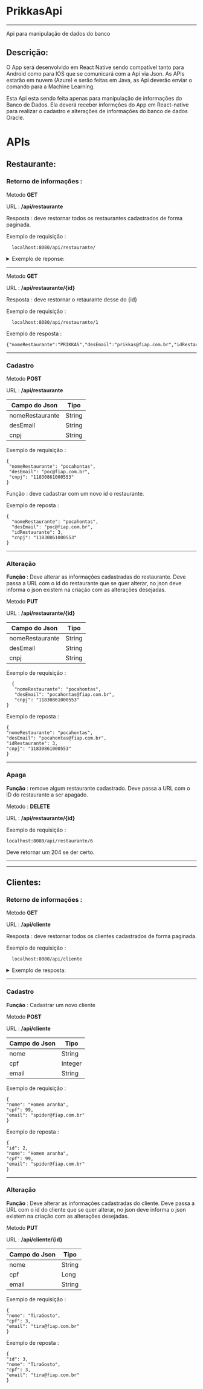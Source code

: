 # PrikkasApi
------------------------------------------------------------------------------
  Api para manipulação de dados do banco


## Descrição: 

O App será desenvolvido em React Native sendo compatível tanto para Android como 
para IOS que se comunicará com a Api via Json.
As APIs estarão em nuvem (Azure) e serão feitas em Java, as Api deverão enviar o 
comando para a Machine Learning.

Esta Api esta sendo feita apenas para manipulação de informações do Banco de Dados.
Ela deverá receber informções do App em React-native para realizar o cadastro e alterações de informações do banco de dados Oracle.

# APIs

## Restaurante:
### Retorno de informações :
  Metodo **GET** 
  
  URL : **/api/restaurante**
  
  Resposta : deve restornar todos os restaurantes cadastrados de forma paginada.
  
Exemplo de requisição :
  
  ```
    localhost:8080/api/restaurante/
  ```
  
<details>
<summary>Exemplo de reponse:</summary><br>
{
	"content": [
		{
			"nomeRestaurante": "pocahontas",
			"desEmail": "poc@fiap.com.br",
			"idRestaurante": 3,
			"cnpj": "11830861000553"
		},
		{
			"nomeRestaurante": "PRIKKAS",
			"desEmail": "prikkas@fiap.com.br",
			"idRestaurante": 1,
			"cnpj": "11830861000113"
		}
	],
	"pageable": {
		"sort": {
			"empty": true,
			"sorted": false,
			"unsorted": true
		},
		"offset": 0,
		"pageSize": 50,
		"pageNumber": 0,
		"unpaged": false,
		"paged": true
	},
	"last": true,
	"totalElements": 2,
	"totalPages": 1,
	"size": 50,
	"number": 0,
	"sort": {
		"empty": true,
		"sorted": false,
		"unsorted": true
	},
	"first": true,
	"numberOfElements": 2,
	"empty": false
}
</details>

---------------------------------------------------------------------------------------------------------

  Metodo **GET** 
  
  URL : **/api/restaurante/{id}**
  
  Resposta : deve restornar o retaurante desse do {id}
  
  Exemplo de requisição :
  
  ```
    localhost:8080/api/restaurante/1
  ```
  
  Exemplo de resposta :
  
  ```
  {"nomeRestaurante":"PRIKKAS","desEmail":"prikkas@fiap.com.br","idRestaurante":1,"cnpj":"11830861000113"}
  ```
  
  -----------------------------------------------------------------------------------------------------------
  ### Cadastro
  
  Metodo **POST** 
  
  URL : **/api/restaurante**
    
    
| Campo do Json  | Tipo |
| ------------- | ------------- |
| nomeRestaurante  | String  |
| desEmail  | String  |
| cnpj  | String  |


  Exemplo de requisição :
  
  ```
  {			
   "nomeRestaurante": "pocahontas",
   "desEmail": "poc@fiap.com.br",
   "cnpj": "11830861000553"
}
  ```
  
  Função : deve cadastrar com um novo id o restaurante.
  
  Exemplo de reposta :
  ```
  {
	"nomeRestaurante": "pocahontas",
	"desEmail": "poc@fiap.com.br",
	"idRestaurante": 3,
	"cnpj": "11830861000553"
}
  ```

  ------------------------------------------------------------------------------------
  
### Alteração
  **Função** : Deve alterar as informações cadastradas do restaurante.
  Deve passa a URL com o id do restaurante que se quer alterar, no json deve informa o json existem na criação com as alterações desejadas.
  
  Metodo **PUT** 
  
  URL : **/api/restaurante/{id}**
    
    
| Campo do Json  | Tipo |
| ------------- | ------------- |
| nomeRestaurante  | String  |
| desEmail  | String  |
| cnpj  | String  |


  Exemplo de requisição :

  
```
  {			
   "nomeRestaurante": "pocahontas",
   "desEmail": "pocahontas@fiap.com.br",
   "cnpj": "11830861000553"
}
```
    
  Exemplo de reposta :
  ```
  {
"nomeRestaurante": "pocahontas",
"desEmail": "pocahontas@fiap.com.br",
"idRestaurante": 3,
"cnpj": "11830861000553"
}
  ```
  ----------------------------------------------------------------------------------------------------------------------------------------------------------
  ### Apaga
  
  **Função** : remove algum restaurante cadastrado.
  Deve passa a URL com o ID do restaurante a ser apagado.
  
  Metodo : **DELETE**
  
  URL : **/api/restaurante/{id}**
  
  Exemplo de requisição :
  ```
  localhost:8080/api/restaurante/6
  ```
  
  Deve retornar um 204 se der certo.
  
  -----------------------------------------------------------------------------------------------------------------------------------------------------------
  -----------------------------------------------------------------------------------------------------------------------------------------------------------
  
## Clientes:
### Retorno de informações :

   Metodo **GET** 
  
  URL : **/api/cliente**
  
  Resposta : deve restornar todos os clientes cadastrados de forma paginada.
  
Exemplo de requisição :
  
  ```
    localhost:8080/api/cliente
  ```
  
  <details>
<summary>Exemplo de resposta:</summary><br>
{
	"content": [
		{
			"id": 1,
			"nome": "Richard Rich",
			"cpf": 24388521000,
			"email": "rich@fiap.com.br"
		},
		{
			"id": 2,
			"nome": "Homem aranha",
			"cpf": 99,
			"email": "spider@fiap.com.br"
		}
	],
	"pageable": {
		"sort": {
			"empty": false,
			"sorted": true,
			"unsorted": false
		},
		"offset": 0,
		"pageNumber": 0,
		"pageSize": 50,
		"paged": true,
		"unpaged": false
	},
	"last": true,
	"totalElements": 2,
	"totalPages": 1,
	"size": 50,
	"number": 0,
	"sort": {
		"empty": false,
		"sorted": true,
		"unsorted": false
	},
	"first": true,
	"numberOfElements": 2,
	"empty": false
}
</details>


----------------------------------------------------------------------------------------------------------------------
  ### Cadastro
  
  **Função** : Cadastrar um novo cliente
  
  Metodo **POST** 
  
  URL : **/api/cliente**
  
  | Campo do Json  | Tipo |
| ------------- | ------------- |
| nome  | String  |
| cpf  | Integer  |
| email  | String  |


  Exemplo de requisição :
  
  ```
{
"nome": "Homem aranha",
"cpf": 99,
"email": "spider@fiap.com.br"
}
  ```
  
  Exemplo de reposta :
  ```
 {
"id": 2,
"nome": "Homem aranha",
"cpf": 99,
"email": "spider@fiap.com.br"
}
  ```
 ---------------------------------------------------------------------------------------------------------------------------------------------------
 ### Alteração
  **Função** : Deve alterar as informações cadastradas do cliente.
  Deve passa a URL com o id do cliente que se quer alterar, no json deve informa o json existem na criação com as alterações desejadas.
  
  Metodo **PUT** 
  
  URL : **/api/cliente/{id}**
    
    
| Campo do Json  | Tipo |
| ------------- | ------------- |
| nome  | String  |
| cpf  | Long  |
| email  | String  |


  Exemplo de requisição :

  
```
{
"nome": "TiraGosto",
"cpf": 3,
"email": "tira@fiap.com.br"
}
```
    
  Exemplo de reposta :
  ```
 {
"id": 3,
"nome": "TiraGosto",
"cpf": 3,
"email": "tira@fiap.com.br"
}
  ```
